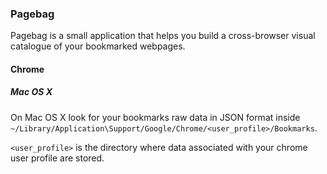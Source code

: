 ### Pagebag
Pagebag is a small application that helps you build a cross-browser visual catalogue of your bookmarked webpages.

#### Chrome
##### Mac OS X
On Mac OS X look for your bookmarks raw data in JSON format inside ```~/Library/Application\Support/Google/Chrome/<user_profile>/Bookmarks```.  

```<user_profile>``` is the directory where data associated with your chrome user profile are stored.
